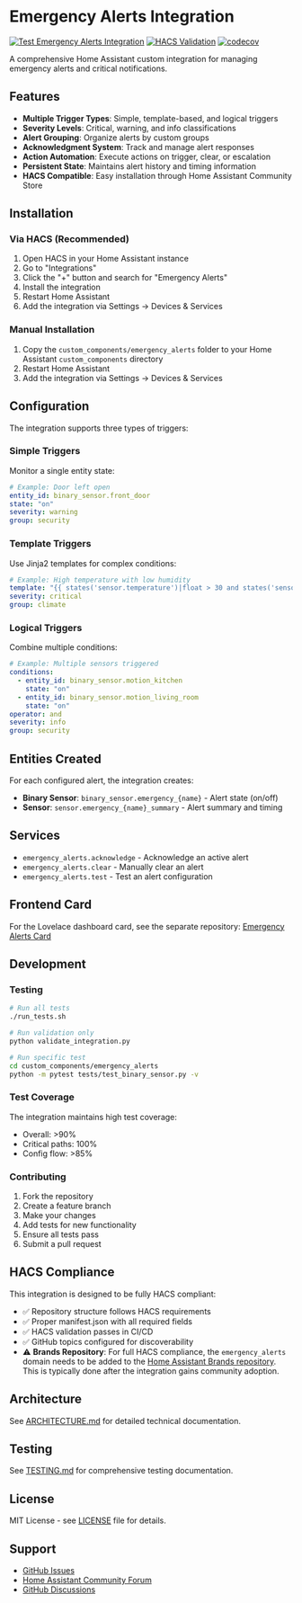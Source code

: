 # Emergency Alerts Integration

[![Test Emergency Alerts Integration](https://github.com/issmirnov/emergency-alerts-integration/actions/workflows/test.yml/badge.svg)](https://github.com/issmirnov/emergency-alerts-integration/actions/workflows/test.yml)
[![HACS Validation](https://github.com/issmirnov/emergency-alerts-integration/actions/workflows/test.yml/badge.svg?event=schedule)](https://github.com/issmirnov/emergency-alerts-integration/actions/workflows/test.yml)
[![codecov](https://codecov.io/gh/issmirnov/emergency-alerts-integration/branch/main/graph/badge.svg)](https://codecov.io/gh/issmirnov/emergency-alerts-integration)

A comprehensive Home Assistant custom integration for managing emergency alerts and critical notifications.

## Features

- **Multiple Trigger Types**: Simple, template-based, and logical triggers
- **Severity Levels**: Critical, warning, and info classifications
- **Alert Grouping**: Organize alerts by custom groups
- **Acknowledgment System**: Track and manage alert responses
- **Action Automation**: Execute actions on trigger, clear, or escalation
- **Persistent State**: Maintains alert history and timing information
- **HACS Compatible**: Easy installation through Home Assistant Community Store

## Installation

### Via HACS (Recommended)

1. Open HACS in your Home Assistant instance
2. Go to "Integrations"
3. Click the "+" button and search for "Emergency Alerts"
4. Install the integration
5. Restart Home Assistant
6. Add the integration via Settings → Devices & Services

### Manual Installation

1. Copy the `custom_components/emergency_alerts` folder to your Home Assistant `custom_components` directory
2. Restart Home Assistant
3. Add the integration via Settings → Devices & Services

## Configuration

The integration supports three types of triggers:

### Simple Triggers
Monitor a single entity state:
```yaml
# Example: Door left open
entity_id: binary_sensor.front_door
state: "on"
severity: warning
group: security
```

### Template Triggers
Use Jinja2 templates for complex conditions:
```yaml
# Example: High temperature with low humidity
template: "{{ states('sensor.temperature')|float > 30 and states('sensor.humidity')|float < 20 }}"
severity: critical
group: climate
```

### Logical Triggers
Combine multiple conditions:
```yaml
# Example: Multiple sensors triggered
conditions:
  - entity_id: binary_sensor.motion_kitchen
    state: "on"
  - entity_id: binary_sensor.motion_living_room
    state: "on"
operator: and
severity: info
group: security
```

## Entities Created

For each configured alert, the integration creates:

- **Binary Sensor**: `binary_sensor.emergency_{name}` - Alert state (on/off)
- **Sensor**: `sensor.emergency_{name}_summary` - Alert summary and timing

## Services

- `emergency_alerts.acknowledge` - Acknowledge an active alert
- `emergency_alerts.clear` - Manually clear an alert
- `emergency_alerts.test` - Test an alert configuration

## Frontend Card

For the Lovelace dashboard card, see the separate repository:
[Emergency Alerts Card](https://github.com/issmirnov/lovelace-emergency-alerts-card)

## Development

### Testing

```bash
# Run all tests
./run_tests.sh

# Run validation only
python validate_integration.py

# Run specific test
cd custom_components/emergency_alerts
python -m pytest tests/test_binary_sensor.py -v
```

### Test Coverage

The integration maintains high test coverage:
- Overall: >90%
- Critical paths: 100%
- Config flow: >85%

### Contributing

1. Fork the repository
2. Create a feature branch
3. Make your changes
4. Add tests for new functionality
5. Ensure all tests pass
6. Submit a pull request

## HACS Compliance

This integration is designed to be fully HACS compliant:

- ✅ Repository structure follows HACS requirements
- ✅ Proper manifest.json with all required fields
- ✅ HACS validation passes in CI/CD
- ✅ GitHub topics configured for discoverability
- ⚠️ **Brands Repository**: For full HACS compliance, the `emergency_alerts` domain needs to be added to the [Home Assistant Brands repository](https://github.com/home-assistant/brands). This is typically done after the integration gains community adoption.

## Architecture

See [ARCHITECTURE.md](ARCHITECTURE.md) for detailed technical documentation.

## Testing

See [TESTING.md](TESTING.md) for comprehensive testing documentation.

## License

MIT License - see [LICENSE](LICENSE) file for details.

## Support

- [GitHub Issues](https://github.com/issmirnov/emergency-alerts-integration/issues)
- [Home Assistant Community Forum](https://community.home-assistant.io/)
- [GitHub Discussions](https://github.com/issmirnov/emergency-alerts-integration/discussions) 